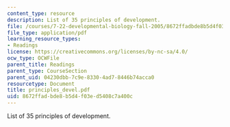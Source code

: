 ```yaml
---
content_type: resource
description: List of 35 principles of development.
file: /courses/7-22-developmental-biology-fall-2005/8672ffadbde8b5d4f03ed5408c7a400c_principles_devel.pdf
file_type: application/pdf
learning_resource_types:
- Readings
license: https://creativecommons.org/licenses/by-nc-sa/4.0/
ocw_type: OCWFile
parent_title: Readings
parent_type: CourseSection
parent_uid: 04230dbb-7c9e-8330-4ad7-8446b74acca0
resourcetype: Document
title: principles_devel.pdf
uid: 8672ffad-bde8-b5d4-f03e-d5408c7a400c
---
```

List of 35 principles of development.